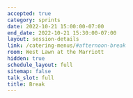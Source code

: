 ```yaml
---
accepted: true
category: sprints
date: 2022-10-21 15:00:00-07:00
end_date: 2022-10-21 15:30:00-07:00
layout: session-details
link: /catering-menus/#afternoon-break
room: West Lawn at the Marriott
hidden: true
schedule_layout: full
sitemap: false
talk_slot: full
title: Break
---
```

